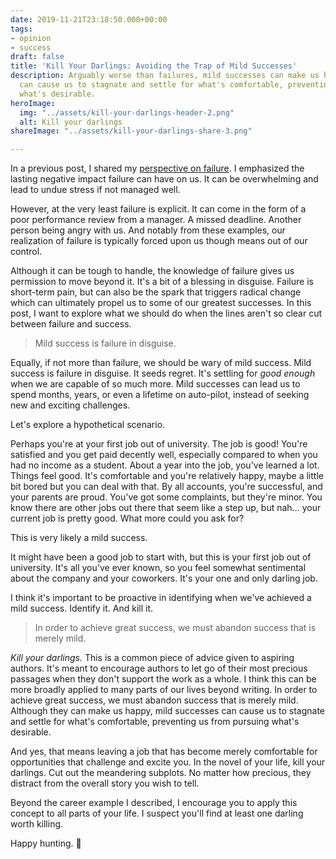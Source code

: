 ```yaml
---
date: 2019-11-21T23:18:50.000+00:00
tags:
- opinion
- success
draft: false
title: 'Kill Your Darlings: Avoiding the Trap of Mild Successes'
description: Arguably worse than failures, mild successes can make us happy, but they
  can cause us to stagnate and settle for what's comfortable, preventing us from chasing
  what's desirable.
heroImage:
  img: "../assets/kill-your-darlings-header-2.png"
  alt: Kill your darlings
shareImage: "../assets/kill-your-darlings-share-3.png"

---
```

In a previous post, I shared my [perspective on failure](/perspectives-on-failure/). I emphasized the lasting negative impact failure can have on us. It can be overwhelming and lead to undue stress if not managed well.

However, at the very least failure is explicit. It can come in the form of a poor performance review from a manager. A missed deadline. Another person being angry with us. And notably from these examples, our realization of failure is typically forced upon us though means out of our control.

Although it can be tough to handle, the knowledge of failure gives us permission to move beyond it. It's a bit of a blessing in disguise. Failure is short-term pain, but can also be the spark that triggers radical change which can ultimately propel us to some of our greatest successes. In this post, I want to explore what we should do when the lines aren't so clear cut between failure and success.

> Mild success is failure in disguise.

Equally, if not more than failure, we should be wary of mild success. Mild success is failure in disguise. It seeds regret. It's settling for _good enough_ when we are capable of so much more. Mild successes can lead us to spend months, years, or even a lifetime on auto-pilot, instead of seeking new and exciting challenges.

Let's explore a hypothetical scenario.

Perhaps you're at your first job out of university. The job is good! You're satisfied and you get paid decently well, especially compared to when you had no income as a student. About a year into the job, you've learned a lot. Things feel good. It's comfortable and you're relatively happy, maybe a little bit bored but you can deal with that. By all accounts, you're successful, and your parents are proud. You've got some complaints, but they're minor. You know there are other jobs out there that seem like a step up, but nah... your current job is pretty good. What more could you ask for?

This is very likely a mild success.

It might have been a good job to start with, but this is your first job out of university. It's all you've ever known, so you feel somewhat sentimental about the company and your coworkers. It's your one and only darling job.

I think it's important to be proactive in identifying when we've achieved a mild success. Identify it. And kill it.

> In order to achieve great success, we must abandon success that is merely mild.

_Kill your darlings._ This is a common piece of advice given to aspiring authors. It's meant to encourage authors to let go of their most precious passages when they don't support the work as a whole. I think this can be more broadly applied to many parts of our lives beyond writing. In order to achieve great success, we must abandon success that is merely mild. Although they can make us happy, mild successes can cause us to stagnate and settle for what's comfortable, preventing us from pursuing what's desirable.

And yes, that means leaving a job that has become merely comfortable for opportunities that challenge and excite you. In the novel of your life, kill your darlings. Cut out the meandering subplots. No matter how precious, they distract from the overall story you wish to tell.

Beyond the career example I described, I encourage you to apply this concept to all parts of your life. I suspect you'll find at least one darling worth killing.

Happy hunting. 🔪